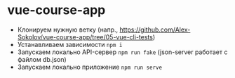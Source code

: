 # vue-course-app

- Клонируем нужную ветку (напр., https://github.com/Alex-Sokolov/vue-course-app/tree/05-vue-cli-tests)
- Устанавливаем зависимости `npm i`
- Запускаем локально API-сервер `npm run fake` (json-server работает с файлом db.json)
- Запускаем локально приложение `npm run serve`
